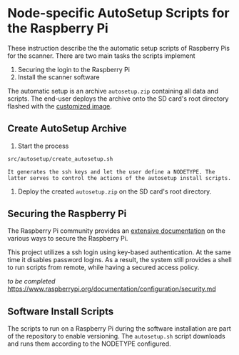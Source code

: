 # Node-specific AutoSetup Scripts for the Raspberry Pi

These instruction describe the the automatic setup scripts of Raspberry Pis for the scanner. There are two main tasks the scripts implement

1. Securing the login to the Raspberry Pi
1. Install the scanner software

The automatic setup is an archive `autosetup.zip` containing all data and scripts. The end-user deploys the archive onto the SD card's root directory flashed with the [customized image](custom_image.md).

## Create AutoSetup Archive

1. Start the process 
```bash
src/autosetup/create_autosetup.sh
```
    It generates the ssh keys and let the user define a NODETYPE. The latter serves to control the actions of the autosetup install scripts.
1. Deploy the created `autosetup.zip` on the SD card's root directory.

## Securing the Raspberry Pi

The Raspberry Pi community provides an [extensive documentation](https://www.raspberrypi.org/documentation/configuration/security.md) on the various ways to secure the Raspberry Pi. 

This project utilizes a ssh login using key-based authentication. At the same time it disables password logins. As a result, the system still provides a shell to run scripts from remote, while having a secured access policy. 

*to be completed* 
https://www.raspberrypi.org/documentation/configuration/security.md


## Software Install Scripts

The scripts to run on a Raspberry Pi during the software installation are part of the repository to enable versioning. The `autosetup.sh` script downloads and runs them according to the NODETYPE configured.
